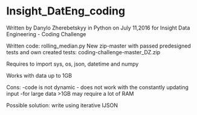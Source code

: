 # Insight_DatEng_coding
Written by Danylo Zherebetskyy in Python on July 11,2016
for Insight Data Engineering - Coding Challenge

Written code:  rolling_median.py
New zip-master with passed predesigned tests and own created tests: coding-challenge-master_DZ.zip

Requires to import 
sys, os, json, datetime and numpy

Works with data up to 1GB

Cons:  -code is not dynamic - does not work with the constantly updating input
       -for large data >1GB may require a lot of RAM

Possible solution: write using iterative IJSON 

